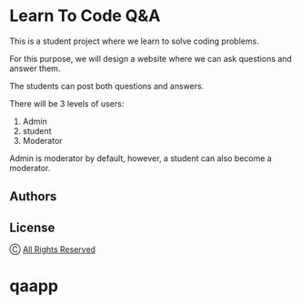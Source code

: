 
# Learn To Code Q&A

This is a student project where we learn to solve coding problems.

For this purpose, we will design a website where we can ask questions and answer them.

The students can post both questions and answers.

There will be 3 levels of users:

1. Admin
2. student
3. Moderator

Admin is moderator by default, however, a student can also become a moderator.

## Authors

<!--- - [Sagar](https://github.com/sagarishere) -->

## License

Ⓒ [All Rights Reserved](https://en.wikipedia.org/wiki/All_rights_reserved)

# qaapp
